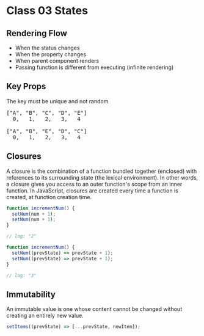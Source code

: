 # Class 03 States

## Rendering Flow

- When the status changes
- When the property changes
- When parent component renders
- Passing function is different from executing (infinite rendering)

## Key Props

The key must be unique and not random

<pre>
["A", "B", "C", "D", "E"]
  0,   1,   2,   3,   4

["A", "B", "E", "D", "C"]
  0,   1,   2,   3,   4
</pre>

## Closures

A closure is the combination of a function bundled together (enclosed) with references to its surrounding state (the lexical environment). In other words, a closure gives you access to an outer function's scope from an inner function. In JavaScript, closures are created every time a function is created, at function creation time.

```js
function incrementNum() {
  setNum(num + 1);
  setNum(num + 1);
}

// log: "2"

function incrementNum() {
  setNum((prevState) => prevState + 1);
  setNum((prevState) => prevState + 1);
}

// log: "3"
```

## Immutability

An immutable value is one whose content cannot be changed without creating an entirely new value.

```js
setItems((prevState) => [...prevState, newItem]);
```
